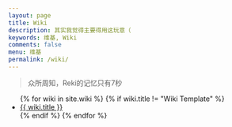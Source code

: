 ```yaml
---
layout: page
title: Wiki
description: 其实我觉得主要得用这玩意（
keywords: 维基, Wiki
comments: false
menu: 维基
permalink: /wiki/
---
```


> 众所周知，Reki的记忆只有7秒

<ul class="listing">
{% for wiki in site.wiki %}
{% if wiki.title != "Wiki Template" %}
<li class="listing-item"><a href="{{ site.url }}{{ wiki.url }}">{{ wiki.title }}</a></li>
{% endif %}
{% endfor %}
</ul>
